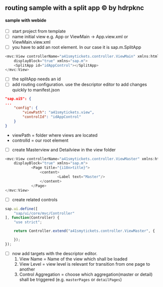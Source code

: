 
## routing sample with a split app :copyright: by hdrpknc

#### sample with webide
- [ ] start project from template
- [ ] name initial view e.g. App or ViewMain -> App.view.xml or ViewMain.view.xml
- [ ] you have to add an root element. In our case it is sap.m.SplitApp
```javascript
<mvc:View controllerName="a41smytickets.controller.ViewMain" xmlns:html="http://www.w3.org/1999/xhtml" xmlns:mvc="sap.ui.core.mvc"
	displayBlock="true" xmlns="sap.m">
	<SplitApp id="idAppControl"></SplitApp>
</mvc:View>
```
- [ ] the splitApp needs an id 
- [ ] add routing configuration. use the descriptor editor to add changes quickly to manifest.json 
```JSON
"sap.ui5": {
...
	"config": {
		"viewPath": "a41smytickets.view",
		"controlId": "idAppControl"
	}
}
```
* viewPath = folder where views are located
* controlId = our root element
- [ ] create Masterview and Detailview in the view folder
```javascript
<mvc:View controllerName="a41smytickets.controller.ViewMaster" xmlns:html="http://www.w3.org/1999/xhtml" xmlns:mvc="sap.ui.core.mvc"
	displayBlock="true" xmlns="sap.m">
			<Page title="{i18n>title}">
				<content>
						<Label text="Master"/>
				</content>
			</Page>
</mvc:View>
```
- [ ] create related controls
```javascript
sap.ui.define([
	"sap/ui/core/mvc/Controller"
], function(Controller) {
	"use strict";

	return Controller.extend("a41smytickets.controller.ViewMaster", {

	});
});
```
- [ ] now add targets with the descriptor editor. 
	1. View Name = Name of the view which shall be loaded
	2. View Level = view level is relevant for transition from one page to another
	3. Control Aggregation = choose which aggregation(master or detail) shall be triggered (e.g. `masterPages` or `detailPages`) 
